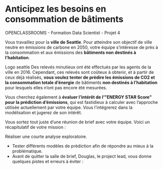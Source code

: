 # Anticipez les besoins en consommation de bâtiments
OPENCLASSROOMS - Formation Data Scientist - Projet 4

Vous travaillez pour la **ville de Seattle**. Pour atteindre son objectif de ville neutre en émissions de carbone en 2050, votre équipe s’intéresse de près à la consommation et aux émissions des **bâtiments non destinés à l’habitation**.

Logo seattle
Des relevés minutieux ont été effectués par les agents de la ville en 2016. Cependant, ces relevés sont coûteux à obtenir, et à partir de ceux déjà réalisés, **vous voulez tenter de prédire les émissions de CO2 et la consommation totale d’énergie** de bâtiments **non destinés à l’habitation** pour lesquels elles n’ont pas encore été mesurées.

Vous cherchez également à **évaluer l’intérêt de l’"ENERGY STAR Score" pour la prédiction d’émissions**, qui est fastidieux à calculer avec l’approche utilisée actuellement par votre équipe. Vous l'intégrerez dans la modélisation et jugerez de son intérêt.

Vous sortez tout juste d’une réunion de brief avec votre équipe. Voici un récapitulatif de votre mission :

Réaliser une courte analyse exploratoire.
* Tester différents modèles de prédiction afin de répondre au mieux à la problématique.
* Avant de quitter la salle de brief, Douglas, le project lead, vous donne quelques pistes et erreurs à éviter :
